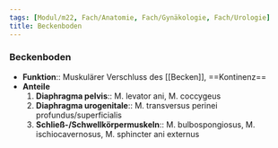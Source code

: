 ```yaml
---
tags: [Modul/m22, Fach/Anatomie, Fach/Gynäkologie, Fach/Urologie]
title: Beckenboden
---
```

### Beckenboden
- **Funktion**:: Muskulärer Verschluss des [[Becken]], ==Kontinenz==
- **Anteile**
	1. **Diaphragma pelvis**:: M. levator ani, M. coccygeus
	2. **Diaphragma urogenitale**:: M. transversus perinei profundus/superficialis
	3. **Schließ-/Schwellkörpermuskeln**:: M. bulbospongiosus, M. ischiocavernosus, M. sphincter ani externus
